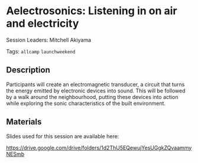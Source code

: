 # Aelectrosonics: Listening in on air and electricity

Session Leaders: Mitchell Akiyama

Tags: `allcamp` `launchweekend`

## Description
Participants will create an electromagnetic transducer, a circuit that turns the energy emitted by electronic devices into sound. This will be followed by a walk around the neighbourhood, putting these devices into action while exploring the sonic characteristics of the built environment.

## Materials
Slides used for this session are available here:

https://drive.google.com/drive/folders/1d2ThU5EQewujYesUGgkZQvaammyNESmb



